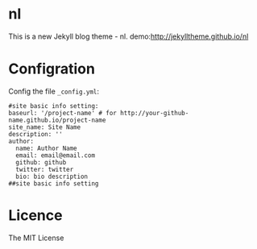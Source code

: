 nl
==

This is a new Jekyll blog theme - nl.
demo:http://jekylltheme.github.io/nl

Configration
==
Config the file `_config.yml`:

    #site basic info setting:
    baseurl: '/project-name' # for http://your-github-name.github.io/project-name
    site_name: Site Name
    description: ''
    author:
      name: Author Name
      email: email@email.com
      github: github
      twitter: twitter
      bio: bio description
    ##site basic info setting


Licence
==
The MIT License

